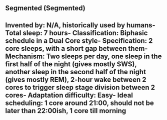 Segmented (Segmented)
-----------------------------------------------
**Invented by**: N/A, historically used by humans- 
**Total sleep**: 7 hours- 
**Classification**: Biphasic schedule in a Dual Core style- 
**Specification**: 2 core sleeps, with a short gap between them- 
**Mechanism**: Two sleeps per day, one sleep in the first half of the night (gives mostly SWS), another sleep in the second half of the night (gives mostly REM), 2-hour wake between 2 cores to trigger sleep stage division between 2 cores- 
**Adaptation difficulty**: Easy- 
**Ideal scheduling**: 1 core around 21:00, should not be later than 22:00ish, 1 core till morning
-----------------------------------------------
